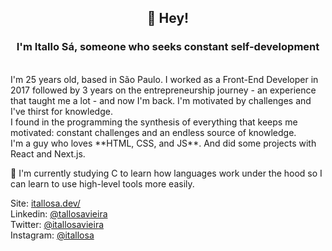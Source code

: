 <h2 align="center">👋 Hey!</h2>
<h3 align="center">I'm Itallo Sá, someone who seeks constant self-development</h3>
<br>
I'm 25 years old, based in São Paulo. I worked as a Front-End Developer in 2017 followed by 3 years on the entrepreneurship journey - an experience that taught me a lot - and now I'm back. I'm motivated by challenges and I've thirst for knowledge.
<br>
I found in the programming the synthesis of everything that keeps me motivated: constant challenges and an endless source of knowledge.
<br>
I'm a guy who loves **HTML, CSS, and JS**. And did some projects with React and Next.js.

🌱 I'm currently studying C to learn how languages work under the hood so I can learn to use high-level tools more easily.

Site:
<a href="https://itallosa.dev" target="_blank">itallosa.dev/</a><br>
Linkedin:
<a href="https://www.linkedin.com/in/itallosavieira" target="_blank">@tallosavieira</a><br>
Twitter:
<a href="https://twitter.com/itallosavieira" target="_blank">@itallosavieira</a><br>
Instagram:
<a href="https://instagram.com/itallosa" target="_blank">@itallosa</a>
